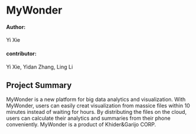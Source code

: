 # MyWonder
#### Author:
Yi Xie
#### contributor:
Yi Xie, Yidan Zhang, Ling Li
## Project Summary
MyWonder is a new platform for big data analytics and visualization. With MyWonder, users can easily creat visualization from massice files within 10 minutes instead of waiting for hours. By distributing the files on the cloud, users can calculate their analytics and summaries from their phone conveniently. MyWonder is a product of Khider&Garijo CORP.
